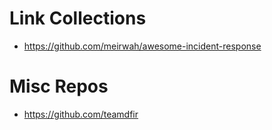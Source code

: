 # Link Collections
- https://github.com/meirwah/awesome-incident-response

# Misc Repos
- https://github.com/teamdfir

